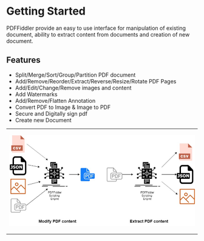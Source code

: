 # Getting Started

PDFFiddler provide an easy to use interface for manipulation of existing document, ability to extract content from documents and creation of new document.

## Features
- Split/Merge/Sort/Group/Partition PDF document
- Add/Remove/Reorder/Extract/Reverse/Resize/Rotate PDF Pages
- Add/Edit/Change/Remove images and content
- Add Watermarks
- Add/Remove/Flatten Annotation
- Convert PDF to Image & Image to PDF
- Secure and Digitally sign pdf
- Create new Document

<table>
<tr>
<td>

![PDFFiddler Engine](/process.jpg "PDFFiddler Engine")

</td>
</tr>
</table>
